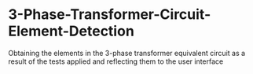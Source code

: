 # 3-Phase-Transformer-Circuit-Element-Detection
Obtaining the elements in the 3-phase transformer equivalent circuit as a result of the tests applied and reflecting them to the user interface
